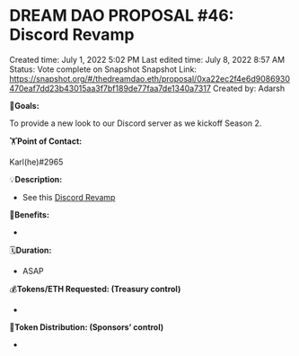 # DREAM DAO PROPOSAL #46: Discord Revamp

Created time: July 1, 2022 5:02 PM
Last edited time: July 8, 2022 8:57 AM
Status: Vote complete on Snapshot
Snapshot Link: https://snapshot.org/#/thedreamdao.eth/proposal/0xa22ec2f4e6d9086930470eaf7dd23b43015aa3f7bf189de77faa7de1340a7317
Created by: Adarsh

🎯**Goals:**

To provide a new look to our Discord server as we kickoff Season 2.

🏋️**Point of Contact:**

Karl(he)#2965

💡**Description:**

- See this [Discord Revamp](../../Design%20Documents%20&%20Braindumps%2096c62424d0454ec2bd5170ad5dce5dae/Discord%20Revamp%20dbdf69f4659244b58c9a5fd37bdecabd.md)

💚**Benefits:**

- 

🗓️**Duration:**

- ASAP

💰**Tokens/ETH Requested: (Treasury control)**

- 

💸**Token Distribution: (Sponsors’ control)**

-